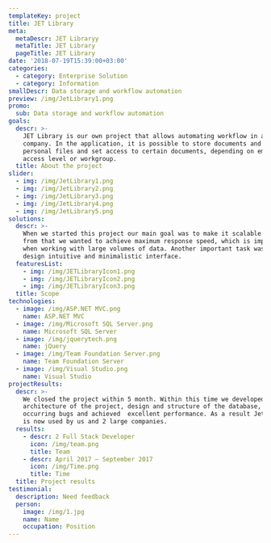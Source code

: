 ```yaml
---
templateKey: project
title: JET Library
meta:
  metaDescr: JET Libraryy
  metaTitle: JET Library
  pageTitle: JET Library
date: '2018-07-19T15:39:00+03:00'
categories:
  - category: Enterprise Solution
  - category: Information
smallDescr: Data storage and workflow automation
preview: /img/JetLibrary1.png
promo:
  sub: Data storage and workflow automation
goals:
  descr: >-
    JET Library is our own project that allows automating workflow in any
    company. In the application, it is possible to store documents and employees
    personal files and set access to certain documents, depending on employee’s
    access level or workgroup.
  title: About the project
slider:
  - img: /img/JetLibrary1.png
  - img: /img/JetLibrary2.png
  - img: /img/JetLibrary3.png
  - img: /img/JetLibrary4.png
  - img: /img/JetLibrary5.png
solutions:
  descr: >-
    When we started this project our main goal was to make it scalable. Apart
    from that we wanted to achieve maximum response speed, which is important
    when working with large volumes of data. Another important task was to
    design intuitive and minimalistic interface.
  featuresList:
    - img: /img/JETLibraryIcon1.png
    - img: /img/JETLibraryIcon2.png
    - img: /img/JETLibraryIcon3.png
  title: Scope
technologies:
  - image: /img/ASP.NET MVC.png
    name: ASP.NET MVC
  - image: /img/Microsoft SQL Server.png
    name: Microsoft SQL Server
  - image: /img/jquerytech.png
    name: jQuery
  - image: /img/Team Foundation Server.png
    name: Team Foundation Server
  - image: /img/Visual Studio.png
    name: Visual Studio
projectResults:
  descr: >-
    We closed the project within 5 month. Within this time we developed
    architecture of the project, design and structure of the database, fixed all
    occurring bugs and achieved  excellent performance. As a result Jet Library
    is now used by us and 2 large companies.
  results:
    - descr: 2 Full Stack Developer
      icon: /img/team.png
      title: Team
    - descr: April 2017 — September 2017
      icon: /img/Time.png
      title: Time
  title: Project results
testimonial:
  description: Need feedback
  person:
    image: /img/1.jpg
    name: Name
    occupation: Position
---
```


